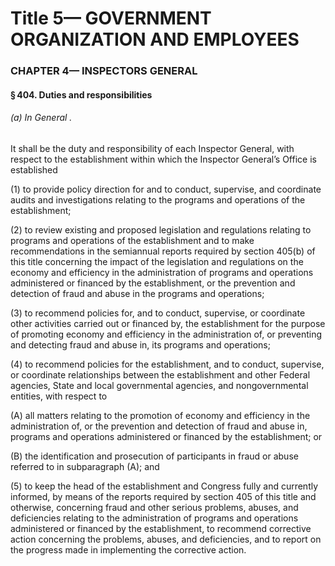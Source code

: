 
# Title 5— GOVERNMENT ORGANIZATION AND EMPLOYEES
### CHAPTER 4— INSPECTORS GENERAL
#### § 404. Duties and responsibilities
###### (a) In General .

It shall be the duty and responsibility of each Inspector General, with respect to the establishment within which the Inspector General’s Office is established

(1) to provide policy direction for and to conduct, supervise, and coordinate audits and investigations relating to the programs and operations of the establishment;

(2) to review existing and proposed legislation and regulations relating to programs and operations of the establishment and to make recommendations in the semiannual reports required by section 405(b) of this title concerning the impact of the legislation and regulations on the economy and efficiency in the administration of programs and operations administered or financed by the establishment, or the prevention and detection of fraud and abuse in the programs and operations;

(3) to recommend policies for, and to conduct, supervise, or coordinate other activities carried out or financed by, the establishment for the purpose of promoting economy and efficiency in the administration of, or preventing and detecting fraud and abuse in, its programs and operations;

(4) to recommend policies for the establishment, and to conduct, supervise, or coordinate relationships between the establishment and other Federal agencies, State and local governmental agencies, and nongovernmental entities, with respect to

(A) all matters relating to the promotion of economy and efficiency in the administration of, or the prevention and detection of fraud and abuse in, programs and operations administered or financed by the establishment; or

(B) the identification and prosecution of participants in fraud or abuse referred to in subparagraph (A); and

(5) to keep the head of the establishment and Congress fully and currently informed, by means of the reports required by section 405 of this title and otherwise, concerning fraud and other serious problems, abuses, and deficiencies relating to the administration of programs and operations administered or financed by the establishment, to recommend corrective action concerning the problems, abuses, and deficiencies, and to report on the progress made in implementing the corrective action.
